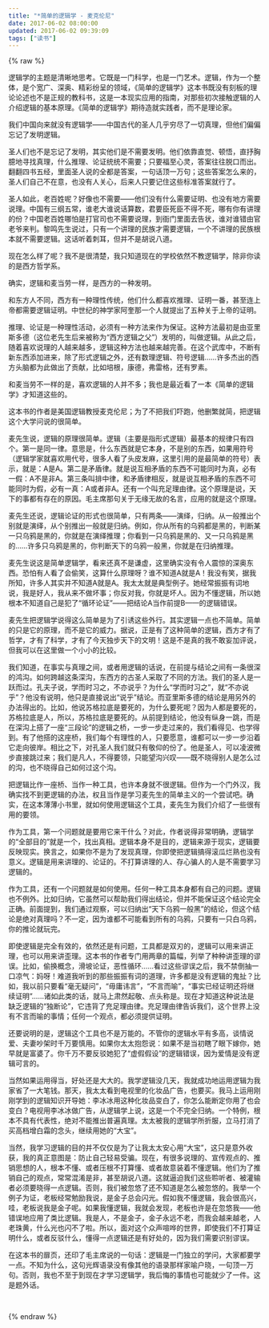 ```yaml
---
title: "*简单的逻辑学 - 麦克伦尼"
date: 2017-06-02 08:00:00
updated: 2017-06-02 09:39:09
tags: ["读书"]
---
```

{% raw %}
<p>逻辑学的主题是清晰地思考。它既是一门科学，也是一门艺术。逻辑，作为一个整体，是个宽广、深奥、精彩纷呈的领域，《简单的逻辑学》这本书既没有刻板的理论论述也不是正规的教科书，这是一本现实应用的指南，对那些初次接触逻辑的人介绍逻辑的基本原理。《简单的逻辑学》期待造就实践者，而不是理论家。</p><p>我们中国向来就没有逻辑学——中国古代的圣人几乎穷尽了一切真理，但他们偏偏忘记了发明逻辑。</p><p>圣人们也不是忘记了发明，其实他们是不需要发明。他们依靠直觉、顿悟，直抒胸臆地寻找真理，什么推理、论证统统不需要；只要福至心灵，答案往往脱口而出。翻翻四书五经，里面圣人说的全都是答案，一句话顶一万句；这些答案怎么来的，圣人们自己不在意，也没有人关心，后来人只要记住这些标准答案就行了。</p><p>圣人如此，老百姓呢？好像也不需要——他们没有什么需要证明、也没有地方需要说理。中国有三纲五常，谁老大谁说话算数，君要臣死臣不得不死，哪有你有讲理的份？中国老百姓哪怕是打官司也不需要说理，到衙门里面去告状，谁对谁错由官老爷来判。黎鸣先生说过，只有一个讲理的民族才需要逻辑，一个不讲理的民族根本就不需要逻辑。这话听着刺耳，但并不是胡说八道。</p><p>现在怎么样了呢？我不是很清楚，我只知道现在的学校依然不教逻辑学，除非你读的是西方哲学系。</p><p>确实，逻辑和麦当劳一样，是西方的一种发明。</p><p>和东方人不同，西方有一种理性传统，他们什么都喜欢推理、证明一番，甚至连上帝都需要逻辑证明。中世纪的神学家阿奎那一个人就提出了五种关于上帝的证明。</p><p>推理、论证是一种理性活动，必须有一种方法来作为保证。这种方法最初是由亚里斯多德（这位老先生后来被称为“西方逻辑之父”）发明的，叫做逻辑。从此之后，随着喜欢说理的人越来越多，逻辑这种方法也越来越完善。在这个武库中，不断有新东西添加进来，除了形式逻辑之外，还有数理逻辑、符号逻辑……许多杰出的西方头脑都为此做出了贡献，比如培根，康德，弗雷格，还有罗素。&nbsp;</p><p>和麦当劳不一样的是，喜欢逻辑的人并不多；我也是最近看了一本《简单的逻辑学》才知道这些的。</p><p>这本书的作者是美国逻辑教授麦克伦尼；为了不把我们吓跑，他删繁就简，把逻辑这个大学问说的很简单。</p><p>麦先生说，逻辑的原理很简单。逻辑（主要是指形式逻辑）最基本的规律只有四个。第一是同一律。意思是，什么东西就是它本身，不是别的东西，如果用符号（逻辑学家就喜欢用代号，很多人看了头皮发麻，这里引用的是最简单的符号）表示，就是：A是A。第二是矛盾律。就是说互相矛盾的东西不可能同时为真，必有一假：A不是非A。第三条叫排中律，和矛盾律相反，就是说互相矛盾的东西不可能同时为假，必有一真：A或者非A。还有一个叫充足理由律。这个原理是说，天下的事都有存在的原因。毛主席那句关于无缘无故的名言，应用的就是这个原理。</p><p>麦先生还说，逻辑论证的形式也很简单，只有两条——演绎，归纳。从一般推出个别就是演绎，从个别推出一般就是归纳。例如，你从所有的乌鸦都是黑的，判断某一只乌鸦是黑的，你就是在演绎推理；你看到一只乌鸦是黑的、又一只乌鸦是黑的……许多只乌鸦是黑的，你判断天下的乌鸦一般黑，你就是在归纳推理。</p><p>麦先生说这是简单逻辑学，看来还真不是谦虚，这里确实没有令人震惊的深奥东西。恐怕有人看了会偷笑，这算什么原理呀？谁不知道A就是A！我没有笑，据我所知，许多人其实并不知道A就是A。我太太就是典型例子。她经常振振有词地说，我是好人，我从来不做坏事；你反对我，你就是坏人。因为不懂逻辑，所以她根本不知道自己是犯了“循环论证”——把结论A当作前提B——的逻辑错误。</p><p>麦先生把逻辑学说得这么简单是为了引诱这些外行。其实逻辑一点也不简单。简单的只是它的原理，而不是它的威力。据说，正是有了这种简单的逻辑，西方才有了哲学，才有了科学，才有了今天独步天下的文明！这是不是真的我不敢妄加评说，但我可以在这里做一个小小的比较。</p><p>我们知道，在事实与真理之间，或者用逻辑的话说，在前提与结论之间有一条很深的鸿沟。如何跨越这条深沟，东西方的古圣人采取了不同的方法。我们的圣人是一跃而过。孔夫子说，学而时习之，不亦说乎？为什么“学而时习之”，就“不亦说乎”？他没有说明，他只是直接说出“说乎”结论。而亚里斯多德的结论是用另外的办法得出的。比如，他说苏格拉底是要死的，为什么要死呢？因为人都是要死的，苏格拉底是人，所以，苏格拉底是要死的。从前提到结论，他没有纵身一跳，而是在深沟上搭了一座“三段论”的逻辑之桥，一步一步走过来的，我们看得见、也学得到。有了他搭的这座桥，我们每个有理性的人，只要愿意，谁都可以一步一步沿着它走向彼岸。相比之下，对孔圣人我们就只有敬仰的份了。他是圣人，可以凌波微步直接跳过来；我们是凡人，不得要领，只能望沟兴叹——既不晓得别人是怎么过的沟，也不晓得自己如何过这个沟。</p><p>把逻辑比作一座桥、当作一种工具，也许本身就不很逻辑。但作为一个门外汉，我确实找不到更逻辑的办法，权且当作是学习麦先生的简单主义的一个尝试吧。确实，在这本薄薄小书里，就如何使用逻辑这个工具，麦先生为我们介绍了一些很有用的要领。</p><p>作为工具，第一个问题就是要用它来干什么？对此，作者说得非常明确，逻辑学的“全部目的”就是一个，找出真相。逻辑本身不是目的，逻辑来源于现实，逻辑要反映现实。换言之，如果你不是为了发现真理，你即使把逻辑搞得滚瓜烂熟也没有意义。逻辑是用来讲理的、论证的。不打算讲理的人、存心骗人的人是不需要学习逻辑的。</p><p>作为工具，还有一个问题就是如何使用。任何一种工具本身都有自己的问题。逻辑也不例外。比如归纳，它虽然可以帮助我们得出结论，但并不能保证这个结论完全正确。前面提到，我们通过观察，可以归纳出“天下乌鸦一般黑”的结论，但这个结论是绝对真理吗？不一定，因为谁都不可能看到所有的乌鸦，只要有一只白乌鸦，你的推论就玩完。</p><p>即使逻辑是完全有效的，依然还是有问题，工具都是双刃的，逻辑可以用来讲正理，也可以用来讲歪理。这本书的作者专门用两章的篇幅，列举了种种讲歪理的谬误。比如，偷换概念，滑坡论证，恶性循环……看过这些谬误之后，我不禁倒抽一口凉气：妈呀！难道我听到的那些振振有词的道理，许多都是没有逻辑的鬼扯？比如，我以前只要看“毫无疑问”，“毋庸讳言”，“不言而喻”，“事实已经证明还将继续证明”……诸如此类的话，就马上肃然起敬、点头称是。现在才知道这种说法是缺乏逻辑的“独断论”，它违背了充足理由律。充足理由律告诉我们，这个世界上没有不言而喻的事情；任何一个观点，都必须提供证明。</p><p>还要说明的是，逻辑这个工具也不是万能的。不管你的逻辑水平有多高，谈情说爱、夫妻吵架时千万要慎用。如果你太太抱怨说：如果不是当初瞎了眼下嫁你，她早就是富婆了。你千万不要反驳她犯了“虚假假设”的逻辑错误，因为爱情是没有逻辑可言的。</p><p>当然如果运用得当，好处还是大大的。我学逻辑没几天，我就成功地运用逻辑为我家省了一大笔钱。那天，我太太看到电视里的化妆品广告，也要买。我马上运用刚刚学到的逻辑知识开导她：李冰冰用这种化妆品变白了，你怎么能断定你用了也会变白？电视用李冰冰做广告，从逻辑学上说，这是一个不完全归纳。一个特例，根本不具有代表性，绝对不能推出普遍真理。太太被我的逻辑学所折服，立马打消了买高档增白霜的念头，继续用她的“大宝”。</p><p>当然，我学习逻辑的目的并不仅仅是为了让我太太安心用“大宝”，这只是意外收获，我的真正意图是：防止自己轻易受骗。现在，有很多说理的、宣传观点的、推销思想的人，根本不懂、或者压根不打算懂、或者故意装着不懂逻辑。他们为了推销自己的观点，常常混淆是非，甚至胡说八道。这就逼迫我们这些聆听者、被灌输者必须要晓得一点逻辑。否则，我们被忽悠了还不知道是怎么被忽悠的。我举一个例子为证，老板经常勉励我说，是金子总会闪光。假如我不懂逻辑，我会很高兴，哇，老板说我是金子呢。如果我懂逻辑，我就会发现，老板也许是在忽悠我——他错误地应用了类比逻辑。我是人，不是金子，金子永远不老，而我会越来越老，人老珠黄，什么光也闪不了啦。所以，面对这个众声喧哗的世界，即使我们不打算证明什么，或者反驳什么，懂得一点逻辑还是有好处的，因为我们需要识别谬误。</p><p>在这本书的扉页，还印了毛主席说的一句话：逻辑是一门独立的学问，大家都要学一点。不知为什么，这句光辉语录没有像其他的语录那样家喻户晓，一句顶一万句。否则，我也不至于到现在才学习逻辑学，我后悔的事情也可能就少了一件。这是题外话。</p><p><br/></p>
{% endraw %}
